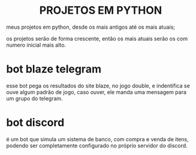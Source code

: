 <h1 align="center"> PROJETOS EM PYTHON </h1>

meus projetos em python, desde os mais antigos até os mais atuais;

os projetos serão de forma crescente, então os mais atuais serão os com numero inicial mais alto.

# bot blaze telegram

esse bot pega os resultados do site blaze, no jogo double, e indentifica se ouve algum padrão de jogo, caso ouver, ele manda uma mensagem para um grupo do telegram.

# bot discord

é um bot que simula um sistema de banco, com compra e venda de itens, podendo ser completamente configurado no próprio servidor do discord.
